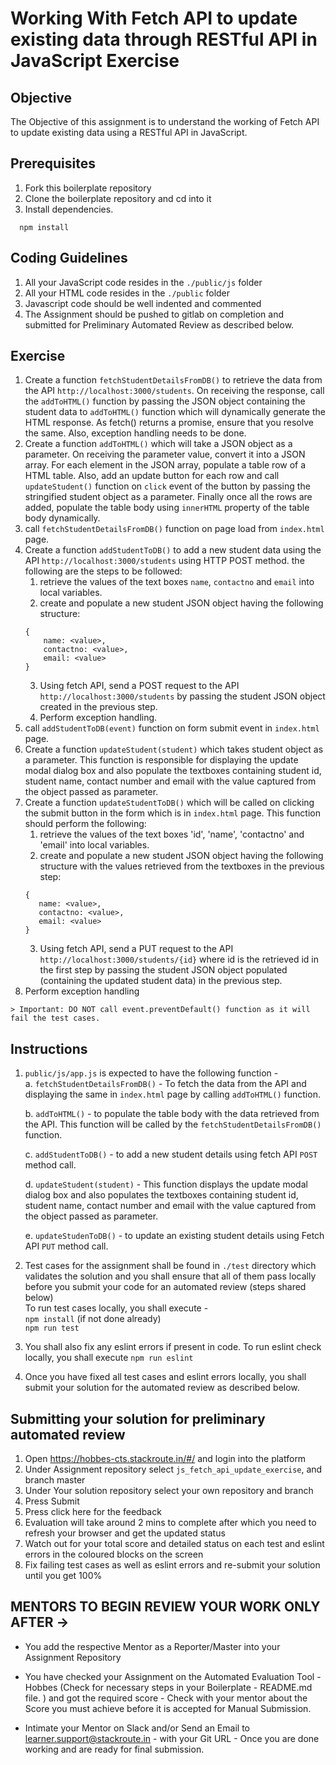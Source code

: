 # Working With Fetch API to update existing data through RESTful API in JavaScript Exercise

## Objective

The Objective of this assignment is to understand the working of Fetch API to update existing data using a RESTful API in JavaScript.  

## Prerequisites

1. Fork this boilerplate repository  
2. Clone the boilerplate repository and cd into it  
3. Install dependencies. 

```
  npm install
```

## Coding Guidelines
  
1. All your JavaScript code resides in the `./public/js` folder 
1. All your HTML code resides in the `./public` folder 
2. Javascript code should be well indented and commented  
3. The Assignment should be pushed to gitlab on completion and submitted for Preliminary Automated Review as described below.  
  
## Exercise

1. Create a function `fetchStudentDetailsFromDB()`
  to retrieve the data from the API
  `http://localhost:3000/students`.
  On receiving the response, call the `addToHTML()` function by
  passing the JSON object containing the student data to `addToHTML()`
  function which will dynamically generate the HTML response.
  As fetch() returns a promise, ensure that you
  resolve the same. Also, exception handling needs to be done.
2. Create a function `addToHTML()` which will take
  a JSON object as a parameter. On receiving the
  parameter value, convert it into a JSON array.
  For each element in the JSON array, populate a table
  row of a HTML table. Also, add an update button for each row and call `updateStudent()`
  function on `click` event of the button by passing the stringified
  student object as a parameter.
  Finally once all the rows are added, populate the table body using `innerHTML` property 
  of the table body dynamically.
3. call `fetchStudentDetailsFromDB()` function on page load from `index.html` page.  
4. Create a function `addStudentToDB()`
  to add a new student data using the API
  `http://localhost:3000/students` using HTTP POST method.
  the following are the steps to be followed:
    1. retrieve the values of the text boxes `name`, `contactno` and `email` into local variables.
    2. create and populate a new student JSON object having the following structure:
    ```
    {
        name: <value>,
        contactno: <value>,
        email: <value>
    }
    ```
    3. Using fetch API, send a POST request to the API `http://localhost:3000/students`
     by passing the student JSON object created in the previous step.
    4. Perform exception handling.
  5. call `addStudentToDB(event)` function on form submit event in `index.html` page.
  6. Create a function `updateStudent(student)` which takes student
  object as a parameter. This function is responsible
  for displaying the update modal dialog box and also
  populate the textboxes containing student id, student name,
  contact number and email with the value captured from the object passed as parameter.
 7. Create a function `updateStudentToDB()` which will be called on clicking
  the submit button in the form which is in `index.html` page. This function
  should perform the following:
    1. retrieve the values of the text boxes 'id', 'name', 
    'contactno' and 'email' into local variables.
    2. create and populate a new student JSON object having the following 
     structure with the values retrieved from the textboxes
     in the previous step:
     ```
    {
        name: <value>,
        contactno: <value>,
        email: <value>
    }
    ```
    3. Using fetch API, send a PUT request to the API
     `http://localhost:3000/students/{id}` where id
     is the retrieved id in the first step  by passing
     the student JSON object populated (containing the
     updated student data) in the previous step.
  4. Perform exception handling

    > Important: DO NOT call event.preventDefault() function as it will fail the test cases.


## Instructions 
   
 1. `public/js/app.js` is expected to have the following function -  
 	a. `fetchStudentDetailsFromDB()` - To fetch the data from the API and displaying the same in `index.html` page by calling `addToHTML()` function.
  
    b. `addToHTML()` - to populate the table body with the data retrieved from the API. This function will be called by the `fetchStudentDetailsFromDB()` function. 
    
    c. `addStudentToDB()` - to add a new student details using fetch API `POST` method call.

    d. `updateStudent(student)` - This function displays the update modal dialog box and also
  populates the textboxes containing student id, student name, contact number and email with the value captured from the object passed as parameter.
    
    e. `updateStudenToDB()` - to update an existing student details using Fetch API `PUT` method call.
	
 2. Test cases for the assignment shall be found in `./test` directory which validates the solution and you shall ensure that all of them pass locally before you submit your code for an automated review (steps shared below)  
	To run test cases locally, you shall execute -  
	`npm install` (if not done already)  
	`npm run test`  
 3. You shall also fix any eslint errors if present in code. To run eslint check locally, you shall execute `npm run eslint`  
 4. Once you have fixed all test cases and eslint errors locally, you shall submit your solution for the automated review as described below. 
 
## Submitting your solution for preliminary automated review  

 1. Open https://hobbes-cts.stackroute.in/#/ and login into the platform  
 2. Under Assignment repository select `js_fetch_api_update_exercise`, and branch master  
 3. Under Your solution repository select your own repository and branch  
 4. Press Submit  
 5. Press click here for the feedback  
 6. Evaluation will take around 2 mins to complete after which you need to refresh your browser and get the updated status  
 7. Watch out for your total score and detailed status on each test and eslint errors in the coloured blocks on the screen  
 8. Fix failing test cases as well as eslint errors and re-submit your solution until you get 100%  
 
## MENTORS TO BEGIN REVIEW YOUR WORK ONLY AFTER ->

- You add the respective Mentor as a Reporter/Master into your Assignment Repository

- You have checked your Assignment on the Automated Evaluation Tool - Hobbes (Check for necessary steps in your Boilerplate - README.md file. ) and got the required score - Check with your mentor about the Score you must achieve before it is accepted for Manual Submission.

- Intimate your Mentor on Slack and/or Send an Email to learner.support@stackroute.in - with your Git URL - Once you are done working and are ready for final submission.
 

